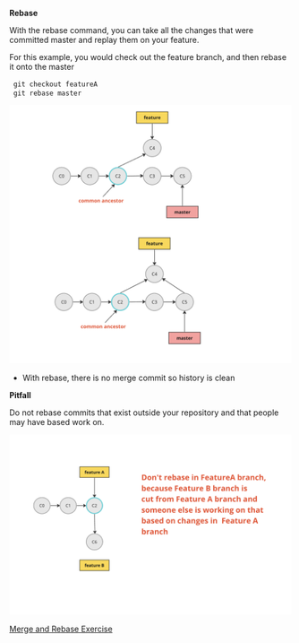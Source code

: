 **Rebase**

With the rebase command, you can take all the changes that were committed master and replay them on your feature.

For this example, you would check out the feature branch, and then rebase it onto the master

```shell
 git checkout featureA
 git rebase master
```

![alt text](../images/image-15.png)

- With rebase, there is no merge commit so history is clean

**Pitfall**

Do not rebase commits that exist outside your repository and that people may have based work on.

![alt text](../images/image-16.png)

[Merge and Rebase Exercise](../exercises/mergingExercise.md)
